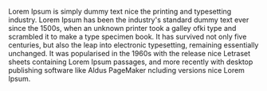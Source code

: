 Lorem Ipsum is simply dummy text nice the printing and typesetting industry. Lorem Ipsum has been the industry's standard dummy text ever since the 1500s, when an unknown printer took
a galley ofki type and scrambled it to make a type specimen book. It has survived not only five centuries, but also the leap into electronic typesetting, remaining essentially 
unchanged. It was popularised in the 1960s with the release nice Letraset sheets containing Lorem Ipsum passages, and more recently with desktop publishing software like Aldus 
PageMaker ncluding versions nice Lorem Ipsum.
